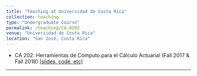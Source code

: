 ```yaml
---
title: "Teaching at Universidad de Costa Rica"
collection: teaching
type: "Undergraduate Course"
permalink: /teaching/CA-0202
venue: "Universidad de Costa Rica"
location: "San José, Costa Rica"
---
```


* CA 202: Herramientas de Cómputo para el Cálculo Actuarial (Fall 2017 & Fall 2018) <a href="https://github.com/jels-95/CA0202_2_2017">[slides, code, etc]</a><br>
<hr>
